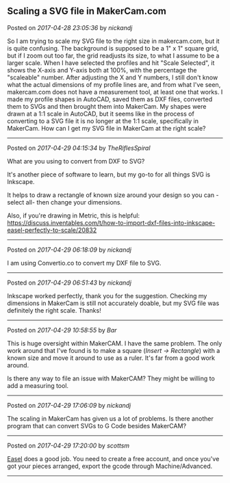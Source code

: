 ## Scaling a SVG file in MakerCam.com
Posted on *2017-04-28 23:05:36* by *nickandj*

So I am trying to scale my SVG file to the right size in makercam.com, but it is quite confusing.  The background is supposed to be a 1" x 1" square grid, but if I zoom out too far, the grid readjusts its size, to what I assume to be a larger scale.  When I have selected the profiles and hit "Scale Selected", it shows the X-axis and Y-axis both at 100%, with the percentage the "scaleable" number.  After adjusting the X and Y numbers, I still don't know what the actual dimensions of my profile lines are, and from what I've seen, makercam.com does not have a measurement tool, at least one that works.  I made my profile shapes in AutoCAD, saved them as DXF files, converted them to SVGs and then brought them into MakerCam.  My shapes were drawn at a 1:1 scale in AutoCAD, but it seems like in the process of converting to a SVG file it is no longer at the 1:1 scale, specifically in MakerCam.  How can I get my SVG file in MakerCam at the right scale?

---

Posted on *2017-04-29 04:15:34* by *TheRiflesSpiral*

What are you using to convert from DXF to SVG?

It's another piece of software to learn, but my go-to for all things SVG is Inkscape.

It helps to draw a rectangle of known size around your design so you can -select all- then change your dimensions.

Also, if you're drawing in Metric, this is helpful: https://discuss.inventables.com/t/how-to-import-dxf-files-into-inkscape-easel-perfectly-to-scale/20832

---

Posted on *2017-04-29 06:18:09* by *nickandj*

I am using Convertio.co to convert my DXF file to SVG.

---

Posted on *2017-04-29 06:51:43* by *nickandj*

Inkscape worked perfectly, thank you for the suggestion.  Checking my dimensions in MakerCam is still not accurately doable, but my SVG file was definitely the right scale. Thanks!

---

Posted on *2017-04-29 10:58:55* by *Bar*

This is huge oversight within MakerCAM. I have the same problem. The only work around that I've found is to make a square (*Insert -> Rectangle*) with a known size and move it around to use as a ruler. It's far from a good work around.

Is there any way to file an issue with MakerCAM? They might be willing to add a measuring tool.

---

Posted on *2017-04-29 17:06:09* by *nickandj*

The scaling in MakerCam has given us a lot of problems.  Is there another program that can convert SVGs to G Code besides MakerCAM?

---

Posted on *2017-04-29 17:20:00* by *scottsm*

[Easel](http://easel.inventables.com/users/sign_in) does a good job. You need to create a free account, and once you've got your pieces arranged, export the gcode through Machine/Advanced.

---

